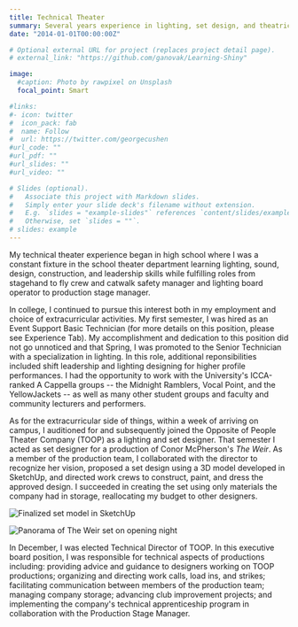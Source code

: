 ```yaml
---
title: Technical Theater
summary: Several years experience in lighting, set design, and theatrical logistics 
date: "2014-01-01T00:00:00Z"

# Optional external URL for project (replaces project detail page).
# external_link: "https://github.com/ganovak/Learning-Shiny"

image:
  #caption: Photo by rawpixel on Unsplash
  focal_point: Smart

#links:
#- icon: twitter
#  icon_pack: fab
#  name: Follow
#  url: https://twitter.com/georgecushen
#url_code: ""
#url_pdf: ""
#url_slides: ""
#url_video: ""

# Slides (optional).
#   Associate this project with Markdown slides.
#   Simply enter your slide deck's filename without extension.
#   E.g. `slides = "example-slides"` references `content/slides/example-slides.md`.
#   Otherwise, set `slides = ""`.
# slides: example
---
```


My technical theater experience began in high school where I was a constant fixture in the school theater department learning lighting, sound, design, construction, and leadership skills while fulfilling roles from stagehand to fly crew and catwalk safety manager  and lighting board operator to production stage manager.

In college, I continued to pursue this interest both in my employment and choice of extracurricular activities. My first semester, I was hired as an Event Support Basic Technician (for more details on this position, please see Experience Tab). My accomplishment and dedication to this position did not go unnoticed and that Spring, I was promoted to the Senior Technician with a specialization in lighting. In this role, additional reponsibilities included shift leadership and lighting designing for higher profile performances. I had the opportunity to work with the University's ICCA-ranked A Cappella groups -- the Midnight Ramblers, Vocal Point, and the YellowJackets -- as well as many other student groups and faculty and community lecturers and performers.

As for the extracurricular side of things, within a week of arriving on campus, I auditioned for and subsequently joined the Opposite of People Theater Company (TOOP) as a lighting and set designer. That semester I acted as set designer for a production of Conor McPherson's *The Weir*. As a member of the production team, I collaborated with the director to recognize her vision, proposed a set design using a 3D model developed in SketchUp, and directed work crews to construct, paint, and dress the approved design. I succeeded in creating the set using only materials the company had in storage, reallocating my budget to other designers.

![Finalized set model in SketchUp](/img/weir_model.jpg)

![Panorama of The Weir set on opening night](/img/weir_pano.jpg)

In December, I was elected Technical Director of TOOP. In this executive board position, I was responsible for technical aspects of productions including: providing advice and guidance to designers working on TOOP productions; organizing and directing work calls, load ins, and strikes; facilitating communication between members of the production team; managing company storage; advancing club improvement projects; and implementing the company's technical apprenticeship program in collaboration with the Production Stage Manager.
